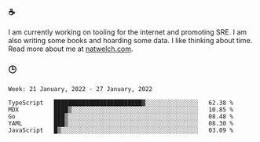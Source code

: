 ### ☕

I am currently working on tooling for the internet and promoting SRE. I am also writing some books and hoarding some data. I like thinking about time. Read more about me at [natwelch.com](https://natwelch.com).

### 🕒

<!--START_SECTION:waka-->
```text
Week: 21 January, 2022 - 27 January, 2022

TypeScript   █████████████████████████▓░░░░░░░░░░░░░░░   62.38 % 
MDX          ████▒░░░░░░░░░░░░░░░░░░░░░░░░░░░░░░░░░░░░   10.85 % 
Go           ███▒░░░░░░░░░░░░░░░░░░░░░░░░░░░░░░░░░░░░░   08.48 % 
YAML         ███▒░░░░░░░░░░░░░░░░░░░░░░░░░░░░░░░░░░░░░   08.30 % 
JavaScript   █▒░░░░░░░░░░░░░░░░░░░░░░░░░░░░░░░░░░░░░░░   03.09 % 
```
<!--END_SECTION:waka-->

